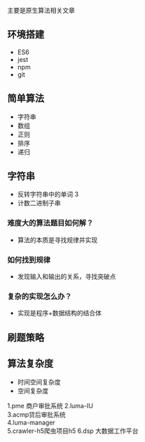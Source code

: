 主要是原生算法相关文章

## 环境搭建
- ES6
- jest
- npm
- git

## 简单算法
- 字符串
- 数组
- 正则
- 排序
- 递归

## 字符串
- 反转字符串中的单词 3
- 计数二进制子串

### 难度大的算法题目如何解？
- 算法的本质是寻找规律并实现
### 如何找到规律
- 发现输入和输出的关系，寻找突破点
### 复杂的实现怎么办？
- 实现是程序+数据结构的结合体


## 刷题策略

## 算法复杂度
- 时间空间复杂度
- 空间复杂度


1.pme 商户审批系统
2.luma-IU   
3.acmp贷后审批系统  
4.luma-manager  
5.crawler-h5爬虫项目h5
6.dsp 大数据工作平台